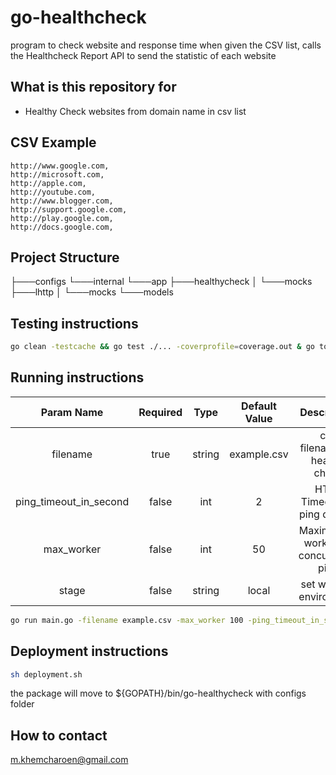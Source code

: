 # go-healthcheck

program to check website and response time when given the CSV list, calls the Healthcheck Report API to send the statistic of each website

## What is this repository for ##

* Healthy Check websites from domain name in csv list

## CSV Example ##

```csv
http://www.google.com,
http://microsoft.com,
http://apple.com,
http://youtube.com,
http://www.blogger.com,
http://support.google.com,
http://play.google.com,
http://docs.google.com,
```
## Project Structure ##

├───configs
└───internal
    └───app
        ├───healthycheck
        │   └───mocks
        ├───lhttp
        │   └───mocks
        └───models

## Testing instructions ##

```bash
go clean -testcache && go test ./... -coverprofile=coverage.out & go tool cover -html=coverage.out
```

## Running instructions ##

|       Param Name       | Required |  Type  | Default Value |              Description               |
| :--------------------: | :------: | :----: | :-----------: | :------------------------------------: |
|        filename        |   true   | string |  example.csv  |     csv filename for healthy check     |
| ping_timeout_in_second |  false   |  int   |       2       |      HTTP Timeout for ping domain      |
|       max_worker       |  false   |  int   |      50       | Maximum of worker for concurrency ping |
|         stage          |  false   | string |     local     |        set working environment         |


```bash
go run main.go -filename example.csv -max_worker 100 -ping_timeout_in_second 2
```

## Deployment instructions ##

```bash
sh deployment.sh
```

the package will move to ${GOPATH}/bin/go-healthycheck with configs folder

## How to contact ##

m.khemcharoen@gmail.com
